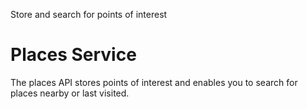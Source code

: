 Store and search for points of interest

# Places Service

The places API stores points of interest and enables you to search for places nearby or last visited.

